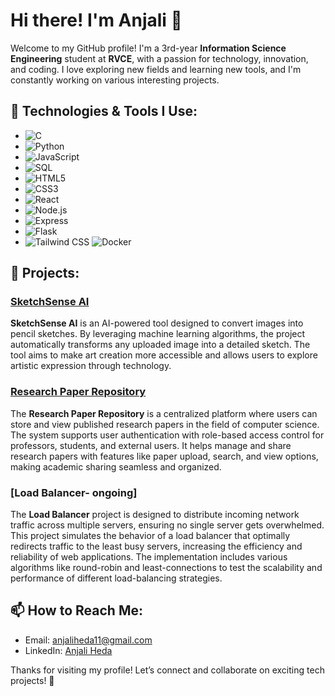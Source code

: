 # Hi there! I'm Anjali 👋

Welcome to my GitHub profile! I'm a 3rd-year **Information Science Engineering** student at **RVCE**, with a passion for technology, innovation, and coding. I love exploring new fields and learning new tools, and I'm constantly working on various interesting projects.

## 🔧 Technologies & Tools I Use:
- ![C](https://img.shields.io/badge/C-00599C?style=for-the-badge&logo=c&logoColor=white) 
- ![Python](https://img.shields.io/badge/Python-3776AB?style=for-the-badge&logo=python&logoColor=white) 
- ![JavaScript](https://img.shields.io/badge/JavaScript-323330?style=for-the-badge&logo=javascript&logoColor=F7DF1E) 
- ![SQL](https://img.shields.io/badge/SQL-4479A1?style=for-the-badge&logo=postgresql&logoColor=white) 
- ![HTML5](https://img.shields.io/badge/HTML5-E34F26?style=for-the-badge&logo=html5&logoColor=white) 
- ![CSS3](https://img.shields.io/badge/CSS3-1572B6?style=for-the-badge&logo=css3&logoColor=white) 
- ![React](https://img.shields.io/badge/React-61DAFB?style=for-the-badge&logo=react&logoColor=black) 
- ![Node.js](https://img.shields.io/badge/Node.js-339933?style=for-the-badge&logo=node.js&logoColor=white) 
- ![Express](https://img.shields.io/badge/Express-000000?style=for-the-badge&logo=express&logoColor=white) 
- ![Flask](https://img.shields.io/badge/Flask-000000?style=for-the-badge&logo=flask&logoColor=white) 
- ![Tailwind CSS](https://img.shields.io/badge/Tailwind%20CSS-06B6D4?style=for-the-badge&logo=tailwindcss&logoColor=white) ![Docker](https://img.shields.io/badge/Docker-2496ED?style=for-the-badge&logo=docker&logoColor=white) 

## 🚀 Projects:

### [SketchSense AI](https://github.com/anjaliheda/SketchSense-AI)
**SketchSense AI** is an AI-powered tool designed to convert images into pencil sketches. By leveraging machine learning algorithms, the project automatically transforms any uploaded image into a detailed sketch. The tool aims to make art creation more accessible and allows users to explore artistic expression through technology.

### [Research Paper Repository](https://github.com/anjaliheda/Research-Paper-Repository)
The **Research Paper Repository** is a centralized platform where users can store and view published research papers in the field of computer science. The system supports user authentication with role-based access control for professors, students, and external users. It helps manage and share research papers with features like paper upload, search, and view options, making academic sharing seamless and organized.

### [Load Balancer- ongoing]
The **Load Balancer** project is designed to distribute incoming network traffic across multiple servers, ensuring no single server gets overwhelmed. This project simulates the behavior of a load balancer that optimally redirects traffic to the least busy servers, increasing the efficiency and reliability of web applications. The implementation includes various algorithms like round-robin and least-connections to test the scalability and performance of different load-balancing strategies.


## 📫 How to Reach Me:
- Email: [anjaliheda11@gmail.com](mailto:anjali.email@example.com)
- LinkedIn: [Anjali Heda](https://www.linkedin.com/authwall?trk=bf&trkInfo=AQGdqpsaafpg9wAAAZUX2_kYwue9Gi6s837Oenyl4shc23FIjDO2SLHWHIcDvcQEI5Xuft5Qfc8a925ESnGMfInZR4b-SC9HQOeGOi4VYjmSmFjHa5AXmQ4WhOJbS2AyB5FEDX4=&original_referer=&sessionRedirect=https%3A%2F%2Fwww.linkedin.com%2Fin%2Fanjali-heda-0a0887279%3Futm_source%3Dshare%26utm_campaign%3Dshare_via%26utm_content%3Dprofile%26utm_medium%3Dios_app)

Thanks for visiting my profile! Let’s connect and collaborate on exciting tech projects! 🚀
